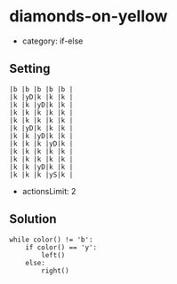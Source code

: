 # diamonds-on-yellow
- category: if-else

## Setting

```
|b |b |b |b |b |
|k |yD|k |k |k |
|k |k |yD|k |k |
|k |k |k |k |k |
|k |k |k |k |k |
|k |yD|k |k |k |
|k |k |yD|k |k |
|k |k |k |yD|k |
|k |k |k |k |k |
|k |k |k |k |k |
|k |k |yD|k |k |
|k |k |k |yS|k |
```

- actionsLimit: 2

## Solution

```
while color() != 'b':
    if color() == 'y':
        left()
    else:
        right()
```
